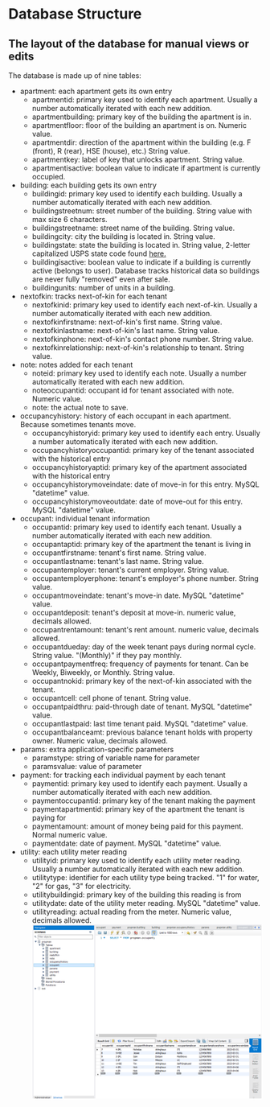 # Database Structure
## The layout of the database for manual views or edits

The database is made up of nine tables:
- apartment: each apartment gets its own entry
  - apartmentid: primary key used to identify each apartment. Usually a number automatically iterated with each new addition.
  - apartmentbuilding: primary key of the building the apartment is in.
  - apartmentfloor: floor of the building an apartment is on. Numeric value.
  - apartmentdir: direction of the apartment within the building (e.g. F (front), R (rear), HSE (house), etc.) String value.
  - apartmentkey: label of key that unlocks apartment. String value.
  - apartmentisactive: boolean value to indicate if apartment is currently occupied.
- building: each building gets its own entry
  - buildingid: primary key used to identify each building. Usually a number automatically iterated with each new addition.
  - buildingstreetnum: street number of the building. String value with max size 6 characters.
  - buildingstreetname: street name of the building. String value.
  - buildingcity: city the building is located in. String value.
  - buildingstate: state the building is located in. String value, 2-letter capitalized USPS state code found [here.](https://about.usps.com/who/profile/history/state-abbreviations.htm)
  - buildingisactive: boolean value to indicate if a building is currently active (belongs to user). Database tracks historical data so buildings are never fully "removed" even after sale.
  - buildingunits: number of units in a building.
- nextofkin: tracks next-of-kin for each tenant
  - nextofkinid: primary key used to identify each next-of-kin. Usually a number automatically iterated with each new addition.
  - nextofkinfirstname: next-of-kin's first name. String value.
  - nextofkinlastname: next-of-kin's last name. String value.
  - nextofkinphone: next-of-kin's contact phone number. String value.
  - nextofkinrelationship: next-of-kin's relationship to tenant. String value.
- note: notes added for each tenant
  - noteid: primary key used to identify each note. Usually a number automatically iterated with each new addition.
  - noteoccupantid: occupant id for tenant associated with note. Numeric value.
  - note: the actual note to save.
- occupancyhistory: history of each occupant in each apartment. Because sometimes tenants move.
  - occupancyhistoryid: primary key used to identify each entry. Usually a number automatically iterated with each new addition.
  - occupancyhistoryoccupantid: primary key of the tenant associated with the historical entry
  - occupancyhistoryaptid: primary key of the apartment associated with the historical entry
  - occupancyhistorymoveindate: date of move-in for this entry. MySQL "datetime" value.
  - occupancyhistorymoveoutdate: date of move-out for this entry. MySQL "datetime" value.
- occupant: individual tenant information
  - occupantid: primary key used to identify each tenant. Usually a number automatically iterated with each new addition.
  - occupantaptid: primary key of the apartment the tenant is living in
  - occupantfirstname: tenant's first name. String value.
  - occupantlastname: tenant's last name. String value.
  - occupantemployer: tenant's current employer. String value.
  - occupantemployerphone: tenant's employer's phone number. String value.
  - occupantmoveindate: tenant's move-in date. MySQL "datetime" value.
  - occupantdeposit: tenant's deposit at move-in. numeric value, decimals allowed.
  - occupantrentamount: tenant's rent amount. numeric value, decimals allowed.
  - occupantdueday: day of the week tenant pays during normal cycle. String value. "(Monthly)" if they pay monthly.
  - occupantpaymentfreq: frequency of payments for tenant. Can be Weekly, Biweekly, or Monthly. String value.
  - occupantnokid: primary key of the next-of-kin associated with the tenant.
  - occupantcell: cell phone of tenant. String value.
  - occupantpaidthru: paid-through date of tenant. MySQL "datetime" value.
  - occupantlastpaid: last time tenant paid. MySQL "datetime" value.
  - occupantbalanceamt: previous balance tenant holds with property owner. Numeric value, decimals allowed.
- params: extra application-specific parameters
  - paramstype: string of variable name for parameter
  - paramsvalue: value of parameter
- payment: for tracking each individual payment by each tenant
  - paymentid: primary key used to identify each payment. Usually a number automatically iterated with each new addition.
  - paymentoccupantid: primary key of the tenant making the payment
  - paymentapartmentid: primary key of the apartment the tenant is paying for
  - paymentamount: amount of money being paid for this payment. Normal numeric value.
  - paymentdate: date of payment. MySQL "datetime" value.
- utility: each utility meter reading
  - utilityid: primary key used to identify each utility meter reading. Usually a number automatically iterated with each new addition.
  - utilitytype: identifier for each utility type being tracked. "1" for water, "2" for gas, "3" for electricity.
  - utilitybuildingid: primary key of the building this reading is from
  - utilitydate: date of the utility meter reading. MySQL "datetime" value.
  - utilityreading: actual reading from the meter. Numeric value, decimals allowed.
<br/>![image](propmantables.PNG)